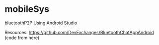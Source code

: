 # mobileSys
bluetoothP2P
Using Android Studio

Resources:
https://github.com/DevExchanges/BluetoothChatAppAndroid (code from here)


